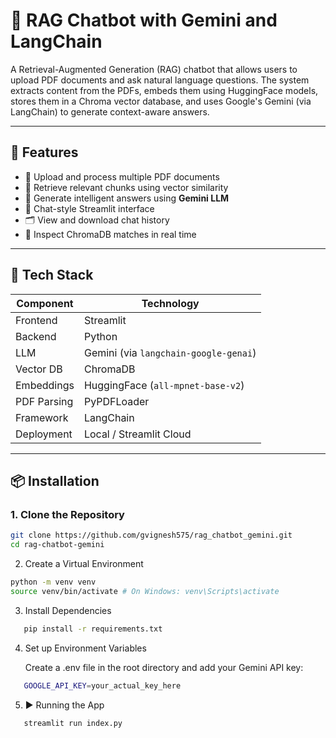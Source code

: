 # 🤖 RAG Chatbot with Gemini and LangChain

A Retrieval-Augmented Generation (RAG) chatbot that allows users to upload PDF documents and ask natural language questions. The system extracts content from the PDFs, embeds them using HuggingFace models, stores them in a Chroma vector database, and uses Google's Gemini (via LangChain) to generate context-aware answers.

---

## 🚀 Features

- 📁 Upload and process multiple PDF documents
- 🧠 Retrieve relevant chunks using vector similarity
- 🤖 Generate intelligent answers using **Gemini LLM**
- 💬 Chat-style Streamlit interface
- 🗂 View and download chat history
- 🧪 Inspect ChromaDB matches in real time

---

## 🧰 Tech Stack

| Component   | Technology                            |
| ----------- | ------------------------------------- |
| Frontend    | Streamlit                             |
| Backend     | Python                                |
| LLM         | Gemini (via `langchain-google-genai`) |
| Vector DB   | ChromaDB                              |
| Embeddings  | HuggingFace (`all-mpnet-base-v2`)     |
| PDF Parsing | PyPDFLoader                           |
| Framework   | LangChain                             |
| Deployment  | Local / Streamlit Cloud               |

---

## 📦 Installation

### 1. Clone the Repository

```bash
git clone https://github.com/gvignesh575/rag_chatbot_gemini.git
cd rag-chatbot-gemini
```

2. Create a Virtual Environment

```bash
python -m venv venv
source venv/bin/activate # On Windows: venv\Scripts\activate
```

3. Install Dependencies

```bash
   pip install -r requirements.txt
```

4. Set up Environment Variables

   Create a .env file in the root directory and add your Gemini API key:

```bash
   GOOGLE_API_KEY=your_actual_key_here
```

5. ▶️ Running the App

```bash
   streamlit run index.py
```
